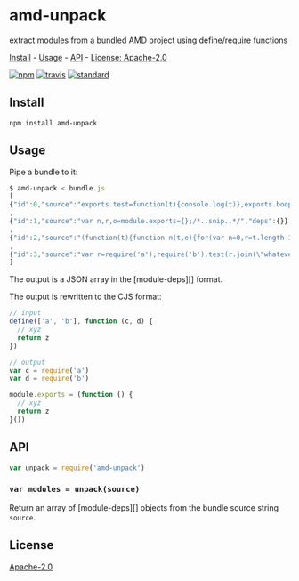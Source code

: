 # amd-unpack

extract modules from a bundled AMD project using define/require functions

[Install](#install) - [Usage](#usage) - [API](#api) - [License: Apache-2.0](#license)

[![npm][npm-image]][npm-url]
[![travis][travis-image]][travis-url]
[![standard][standard-image]][standard-url]

[npm-image]: https://img.shields.io/npm/v/amd-unpack.svg?style=flat-square
[npm-url]: https://www.npmjs.com/package/amd-unpack
[travis-image]: https://img.shields.io/travis/goto-bus-stop/amd-unpack.svg?style=flat-square
[travis-url]: https://travis-ci.org/goto-bus-stop/amd-unpack
[standard-image]: https://img.shields.io/badge/code%20style-standard-brightgreen.svg?style=flat-square
[standard-url]: http://npm.im/standard

## Install

```
npm install amd-unpack
```

## Usage

Pipe a bundle to it:

```js
$ amd-unpack < bundle.js
[
{"id":0,"source":"exports.test=function(t){console.log(t)},exports.boop=\"beep\"","deps":{}}
,
{"id":1,"source":"var n,r,o=module.exports={};/*..snip..*/","deps":{}}
,
{"id":2,"source":"(function(t){function n(t,e){for(var n=0,r=t.length-1;r>=0;r--){var /*..snip..*/","deps":{"1":1}}
,
{"id":3,"source":"var r=require('a');require('b').test(r.join(\"whatever\",\"lol\"))","deps":{"a":0,"b":2}}
]
```

The output is a JSON array in the [module-deps][] format.

The output is rewritten to the CJS format:
```js
// input
define(['a', 'b'], function (c, d) {
  // xyz
  return z
})

// output
var c = require('a')
var d = require('b')

module.exports = (function () {
  // xyz
  return z
}())
```

## API

```js
var unpack = require('amd-unpack')
```

### `var modules = unpack(source)`

Return an array of [module-deps][] objects from the bundle source string `source`.

## License

[Apache-2.0](LICENSE.md)
